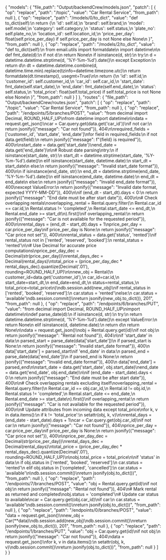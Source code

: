 {
  "models": {
    "file_path": "Output/backendCrew/models.json",
    "patch": [
      {
        "op": "replace",
        "path": "/topic",
        "value": "Car Rental Service",
        "from_path": null
      },
      {
        "op": "replace",
        "path": "/models/0/to_dict",
        "value": "def to_dict(self):\n    return {\n        'id': self.id,\n        'brand': self.brand,\n        'model': self.model,\n        'category': self.category,\n        'status': self.status,\n        'plate_no': self.plate_no,\n        'location_id': self.location_id,\n        'price_per_day': float(self.price_per_day) if self.price_per_day is not None else None\n    }",
        "from_path": null
      },
      {
        "op": "replace",
        "path": "/models/2/to_dict",
        "value": "def to_dict(self):\n    from email.utils import formatdate\n    import datetime\n\n    def fmt_date(d):\n        if not d:\n            return None\n        if isinstance(d, str):\n            try:\n                d = datetime.datetime.strptime(d, '%Y-%m-%d').date()\n            except Exception:\n                return d\n        dt = datetime.datetime.combine(d, datetime.time.min).replace(tzinfo=datetime.timezone.utc)\n        return formatdate(dt.timestamp(), usegmt=True)\n\n    return {\n        'id': self.id,\n        'customer_id': self.customer_id,\n        'car_id': self.car_id,\n        'start_date': fmt_date(self.start_date),\n        'end_date': fmt_date(self.end_date),\n        'status': self.status,\n        'total_price': float(self.total_price) if self.total_price is not None else None\n    }",
        "from_path": null
      }
    ]
  },
  "routes": {
    "file_path": "Output/backendCrew/routes.json",
    "patch": [
      {
        "op": "replace",
        "path": "/topic",
        "value": "Car Rental Service",
        "from_path": null
      },
      {
        "op": "replace",
        "path": "/endpoints/5/branches/POST",
        "value": "from decimal import Decimal, ROUND_HALF_UP\nfrom datetime import datetime\n\ndata = request.get_json()\ncar = Car.query.get(data.get('car_id'))\nif not car:\n    return jsonify({\"message\": \"Car not found\"}), 404\n\nrequired_fields = ['customer_id', 'start_date', 'end_date']\nfor field in required_fields:\n    if not data.get(field):\n        return jsonify({\"message\": f\"{field} is required\"}), 400\n\nstart_date = data.get('start_date')\nend_date = data.get('end_date')\n\n# Robust date parsing\ntry:\n    if isinstance(start_date, str):\n        start_dt = datetime.strptime(start_date, '%Y-%m-%d').date()\n    elif isinstance(start_date, datetime.date):\n        start_dt = start_date\n    else:\n        return jsonify({\"message\": \"Invalid start_date format\"}), 400\n\n    if isinstance(end_date, str):\n        end_dt = datetime.strptime(end_date, '%Y-%m-%d').date()\n    elif isinstance(end_date, datetime.date):\n        end_dt = end_date\n    else:\n        return jsonify({\"message\": \"Invalid end_date format\"}), 400\nexcept ValueError:\n    return jsonify({\"message\": \"Invalid date format, expected YYYY-MM-DD\"}), 400\n\nif (end_dt - start_dt).days < 0:\n    return jsonify({\"message\": \"End date must be after start date\"}), 400\n\n# Check overlapping rentals\noverlapping_rental = Rental.query.filter(\n    Rental.car_id == car.id,\n    Rental.status != 'completed',\n    Rental.start_date <= end_dt,\n    Rental.end_date >= start_dt\n).first()\nif overlapping_rental:\n    return jsonify({\"message\": \"Car is not available for the requested period\"}), 400\n\nrental_days = (end_dt - start_dt).days + 1\nprice_per_day = car.price_per_day\nif price_per_day is None:\n    return jsonify({\"message\": \"Car price not set\"}), 400\n\nrental_status = data.get('status', 'rented')\nif rental_status not in ['rented', 'reserved', 'booked']:\n    rental_status = 'rented'\n\n# Use Decimal for accurate price computations\nprice_per_day_dec = Decimal(str(price_per_day))\nrental_days_dec = Decimal(rental_days)\ntotal_price = (price_per_day_dec * rental_days_dec).quantize(Decimal('.01'), rounding=ROUND_HALF_UP)\n\nnew_obj = Rental(\n    customer_id=data.get('customer_id'),\n    car_id=car.id,\n    start_date=start_dt,\n    end_date=end_dt,\n    status=rental_status,\n    total_price=total_price\n)\ndb.session.add(new_obj)\nif rental_status in ['rented', 'booked', 'reserved']:\n    car.status = 'rented'\nelse:\n    car.status = 'available'\ndb.session.commit()\nreturn jsonify(new_obj.to_dict()), 201",
        "from_path": null
      },
      {
        "op": "replace",
        "path": "/endpoints/6/branches/PUT",
        "value": "from decimal import Decimal, ROUND_HALF_UP\nimport datetime\n\ndef parse_date(d):\n    if isinstance(d, str):\n        try:\n            return datetime.datetime.strptime(d, '%Y-%m-%d').date()\n        except ValueError:\n            return None\n    elif isinstance(d, datetime.date):\n        return d\n    return None\n\ndata = request.get_json()\nobj = Rental.query.get(id)\nif not obj:\n    return jsonify({\"message\": \"Rental not found\"}), 404\n\nif 'start_date' in data:\n    parsed_start = parse_date(data['start_date'])\n    if parsed_start is None:\n        return jsonify({\"message\": \"Invalid start_date format\"}), 400\n    data['start_date'] = parsed_start\nif 'end_date' in data:\n    parsed_end = parse_date(data['end_date'])\n    if parsed_end is None:\n        return jsonify({\"message\": \"Invalid end_date format\"}), 400\n    data['end_date'] = parsed_end\n\nstart_date = data.get('start_date', obj.start_date)\nend_date = data.get('end_date', obj.end_date)\n\nif (end_date - start_date).days < 0:\n    return jsonify({\"message\": \"End date must be after start date\"}), 400\n\n# Check overlapping rentals excluding itself\noverlapping_rental = Rental.query.filter(\n    Rental.car_id == obj.car_id,\n    Rental.id != obj.id,\n    Rental.status != 'completed',\n    Rental.start_date <= end_date,\n    Rental.end_date >= start_date\n).first()\nif overlapping_rental:\n    return jsonify({\"message\": \"Car is not available for the requested period\"}), 400\n\n# Update attributes from incoming data except total_price\nfor k, v in data.items():\n    if k != 'total_price':\n        setattr(obj, k, v)\n\nrental_days = (end_date - start_date).days + 1\ncar = Car.query.get(obj.car_id)\nif not car:\n    return jsonify({\"message\": \"Car not found\"}), 404\nprice_per_day = car.price_per_day\nif price_per_day is None:\n    return jsonify({\"message\": \"Car price not set\"}), 400\n\nprice_per_day_dec = Decimal(str(price_per_day))\nrental_days_dec = Decimal(rental_days)\ntotal_price = (price_per_day_dec * rental_days_dec).quantize(Decimal('.01'), rounding=ROUND_HALF_UP)\n\nobj.total_price = total_price\n\nif 'status' in data:\n    if obj.status in ['rented', 'booked', 'reserved']:\n        car.status = 'rented'\n    elif obj.status in ['completed', 'cancelled']:\n        car.status = 'available'\n\ndb.session.commit()\nreturn jsonify(obj.to_dict())",
        "from_path": null
      },
      {
        "op": "replace",
        "path": "/endpoints/7/branches/POST",
        "value": "obj = Rental.query.get(id)\nif not obj:\n    return jsonify({\"message\": \"Rental not found\"}), 404\n# Mark rental as returned and completed\nobj.status = 'completed'\n# Update car status to available\ncar = Car.query.get(obj.car_id)\nif car:\n    car.status = 'available'\ndb.session.commit()\nreturn jsonify(obj.to_dict())",
        "from_path": null
      },
      {
        "op": "replace",
        "path": "/endpoints/0/branches/POST",
        "value": "data = request.get_json()\nnew_obj = Car(**data)\ndb.session.add(new_obj)\ndb.session.commit()\nreturn jsonify(new_obj.to_dict()), 201",
        "from_path": null
      },
      {
        "op": "replace",
        "path": "/endpoints/1/branches/PUT",
        "value": "obj = Car.query.get(id)\nif not obj:\n    return jsonify({\"message\": \"Car not found\"}), 404\ndata = request.get_json()\nfor k, v in data.items():\n    setattr(obj, k, v)\ndb.session.commit()\nreturn jsonify(obj.to_dict())",
        "from_path": null
      }
    ]
  }
}